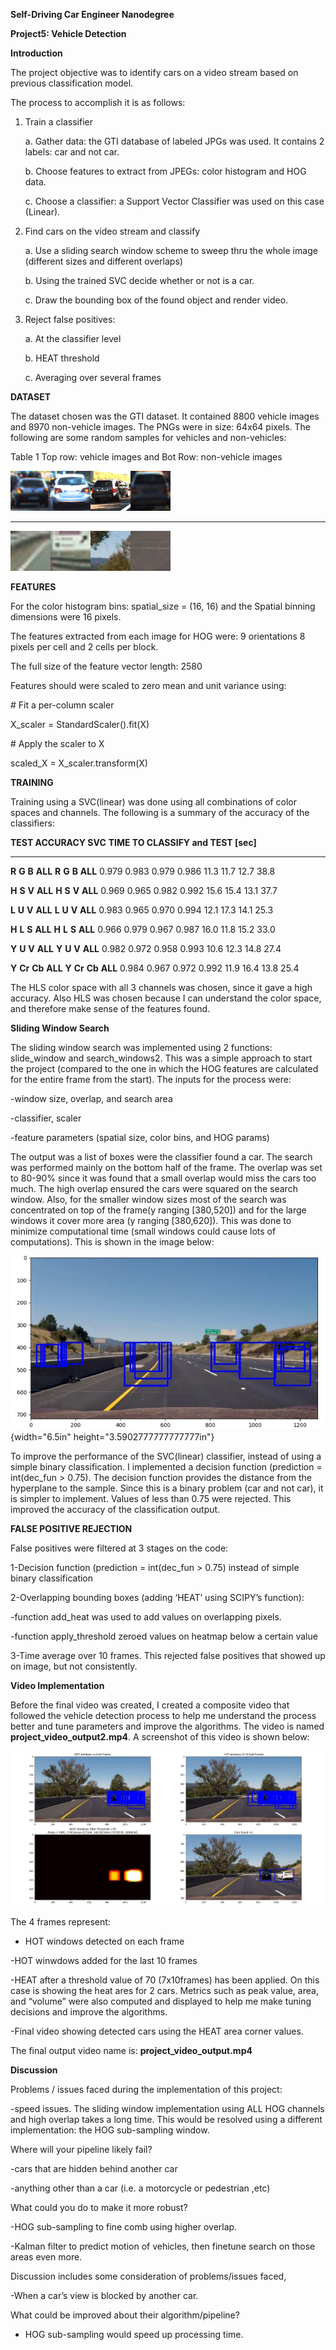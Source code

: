 **Self-Driving Car Engineer Nanodegree**

**Project5: Vehicle Detection**

**Introduction**

The project objective was to identify cars on a video stream based on
previous classification model.

The process to accomplish it is as follows:

1.  Train a classifier

    a.  Gather data: the GTI database of labeled JPGs was used. It
        contains 2 labels: car and not car.

    b.  Choose features to extract from JPEGs: color histogram and HOG
        data.

    c.  Choose a classifier: a Support Vector Classifier was used on
        this case (Linear).

2.  Find cars on the video stream and classify

    a.  Use a sliding search window scheme to sweep thru the whole image
        (different sizes and different overlaps)

    b.  Using the trained SVC decide whether or not is a car.

    c.  Draw the bounding box of the found object and render video.

3.  Reject false positives:

    a.  At the classifier level

    b.  HEAT threshold

    c.  Averaging over several frames

**DATASET**

The dataset chosen was the GTI dataset. It contained 8800 vehicle images
and 8970 non-vehicle images. The PNGs were in size: 64x64 pixels. The
following are some random samples for vehicles and non-vehicles:

Table 1 Top row: vehicle images and Bot Row: non-vehicle images

  ![C:\\Users\\ab\\AppData\\Local\\Microsoft\\Windows\\INetCache\\Content.Word\\16.png](./media/image1.png)![C:\\Users\\ab\\AppData\\Local\\Microsoft\\Windows\\INetCache\\Content.Word\\31.png](./media/image2.png)![C:\\Users\\ab\\AppData\\Local\\Microsoft\\Windows\\INetCache\\Content.Word\\38.png](./media/image3.png)![C:\\Users\\ab\\AppData\\Local\\Microsoft\\Windows\\INetCache\\Content.Word\\45.png](./media/image4.png)
  ---------------------------------------------------------------------------------------------------------------------------------------------------------------------------- ----------------------------------------------------------------------------------------------------------------------------------------------------------------------------- ---------------------------------------------------------------------------------------------------------------------------------------------------------------------------- -----------------------------------------------------------------------------------------------------------------------------------------------------------------------------
  ![C:\\Users\\ab\\AppData\\Local\\Microsoft\\Windows\\INetCache\\Content.Word\\image23.png](./media/image5.png)![C:\\Users\\ab\\AppData\\Local\\Microsoft\\Windows\\INetCache\\Content.Word\\image116.png](./media/image6.png)![C:\\Users\\ab\\AppData\\Local\\Microsoft\\Windows\\INetCache\\Content.Word\\extra23.png](./media/image7.png)![C:\\Users\\ab\\AppData\\Local\\Microsoft\\Windows\\INetCache\\Content.Word\\extra151.png](./media/image8.png)

**FEATURES**

For the color histogram bins: spatial\_size = (16, 16) and the Spatial
binning dimensions were 16 pixels.

The features extracted from each image for HOG were: 9 orientations 8
pixels per cell and 2 cells per block.

The full size of the feature vector length: 2580

Features should were scaled to zero mean and unit variance using:

\# Fit a per-column scaler

X\_scaler = StandardScaler().fit(X)

\# Apply the scaler to X

scaled\_X = X\_scaler.transform(X)

**TRAINING**

Training using a SVC(linear) was done using all combinations of color
spaces and channels. The following is a summary of the accuracy of the
classifiers:

  **TEST ACCURACY SVC**            **TIME TO CLASSIFY and TEST \[sec\]**
  ----------------------- -------- --------------------------------------- --------- -- ------- -------- -------- ---------
  **R**                   **G**    **B**                                   **ALL**      **R**   **G**    **B**    **ALL**
  0.979                   0.983    0.979                                   0.986        11.3    11.7     12.7     38.8
                                                                                                                  
  **H**                   **S**    **V**                                   **ALL**      **H**   **S**    **V**    **ALL**
  0.969                   0.965    0.982                                   0.992        15.6    15.4     13.1     37.7
                                                                                                                  
  **L**                   **U**    **V**                                   **ALL**      **L**   **U**    **V**    **ALL**
  0.983                   0.965    0.970                                   0.994        12.1    17.3     14.1     25.3
                                                                                                                  
  **H**                   **L**    **S**                                   **ALL**      **H**   **L**    **S**    **ALL**
  0.966                   0.979    0.967                                   0.987        16.0    11.8     15.2     33.0
                                                                                                                  
  **Y**                   **U**    **V**                                   **ALL**      **Y**   **U**    **V**    **ALL**
  0.982                   0.972    0.958                                   0.993        10.6    12.3     14.8     27.4
                                                                                                                  
  **Y**                   **Cr**   **Cb**                                  **ALL**      **Y**   **Cr**   **Cb**   **ALL**
  0.984                   0.967    0.972                                   0.992        11.9    16.4     13.8     25.4

The HLS color space with all 3 channels was chosen, since it gave a high
accuracy. Also HLS was chosen because I can understand the color space,
and therefore make sense of the features found.

**Sliding Window Search**

The sliding window search was implemented using 2 functions:
slide\_window and search\_windows2. This was a simple approach to start
the project (compared to the one in which the HOG features are
calculated for the entire frame from the start). The inputs for the
process were:

-window size, overlap, and search area

-classifier, scaler

-feature parameters (spatial size, color bins, and HOG params)

The output was a list of boxes were the classifier found a car. The
search was performed mainly on the bottom half of the frame. The overlap
was set to 80-90% since it was found that a small overlap would miss the
cars too much. The high overlap ensured the cars were squared on the
search window. Also, for the smaller window sizes most of the search was
concentrated on top of the frame(y ranging \[380,520\]) and for the
large windows it cover more area (y ranging \[380,620\]). This was done
to minimize computational time (small windows could cause lots of
computations). This is shown in the image below:

![](./media/image9.png){width="6.5in" height="3.5902777777777777in"}

To improve the performance of the SVC(linear) classifier, instead of
using a simple binary classification. I implemented a decision function
(prediction = int(dec\_fun &gt; 0.75). The decision function provides
the distance from the hyperplane to the sample. Since this is a binary
problem (car and not car), it is simpler to implement. Values of less
than 0.75 were rejected. This improved the accuracy of the
classification output.

**FALSE POSITIVE REJECTION**

False positives were filtered at 3 stages on the code:

1-Decision function (prediction = int(dec\_fun &gt; 0.75) instead of
simple binary classification

2-Overlapping bounding boxes (adding ‘HEAT’ using SCIPY’s function):

-function add\_heat was used to add values on overlapping pixels.

-function apply\_threshold zeroed values on heatmap below a certain
value

3-Time average over 10 frames. This rejected false positives that showed
up on image, but not consistently.

**Video Implementation**

Before the final video was created, I created a composite video that
followed the vehicle detection process to help me understand the process
better and tune parameters and improve the algorithms. The video is
named **project\_video\_output2.mp4**. A screenshot of this video is
shown below:

![C:\\Users\\ab\\AppData\\Local\\Microsoft\\Windows\\INetCache\\Content.Word\\frame00961.jpg](./media/image10.jpeg)

The 4 frames represent:

- HOT windows detected on each frame

-HOT winwdows added for the last 10 frames

-HEAT after a threshold value of 70 (7x10frames) has been applied. On
this case is showing the heat ares for 2 cars. Metrics such as peak
value, area, and “volume” were also computed and displayed to help me
make tuning decisions and improve the algorithms.

-Final video showing detected cars using the HEAT area corner values.

The final output video name is: **project\_video\_output.mp4**

**Discussion**

Problems / issues faced during the implementation of this project:

-speed issues. The sliding window implementation using ALL HOG channels
and high overlap takes a long time. This would be resolved using a
different implementation: the HOG sub-sampling window.

Where will your pipeline likely fail?

-cars that are hidden behind another car

-anything other than a car (i.e. a motorcycle or pedestrian ,etc)

What could you do to make it more robust?

-HOG sub-sampling to fine comb using higher overlap.

-Kalman filter to predict motion of vehicles, then finetune search on
those areas even more.

Discussion includes some consideration of problems/issues faced,

-When a car’s view is blocked by another car.

What could be improved about their algorithm/pipeline?

- HOG sub-sampling would speed up processing time.
